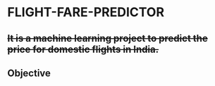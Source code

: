 # FLIGHT-FARE-PREDICTOR
~~It is a machine learning project to predict the price for domestic flights in India.~~
---
## Objective
